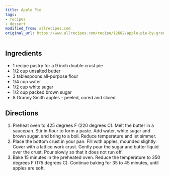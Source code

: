 ```yaml
---
title: Apple Pie
tags:
- recipes
- dessert
modified_from: allrecipes.com
original_url: https://www.allrecipes.com/recipe/12682/apple-pie-by-grandma-ople/
---
```


## Ingredients

* 1 recipe pastry for a 9 inch double crust pie
* 1/2 cup unsalted butter
* 3 tablespoons all-purpose flour
* 1/4 cup water
* 1/2 cup white sugar
* 1/2 cup packed brown sugar
* 8 Granny Smith apples - peeled, cored and sliced

## Directions

1. Preheat oven to 425 degrees F (220 degrees C). Melt the butter in a saucepan. Stir in flour to form a paste. Add water, white sugar and brown sugar, and bring to a boil. Reduce temperature and let simmer.
1. Place the bottom crust in your pan. Fill with apples, mounded slightly. Cover with a lattice work crust. Gently pour the sugar and butter liquid over the crust. Pour slowly so that it does not run off.
1. Bake 15 minutes in the preheated oven. Reduce the temperature to 350 degrees F (175 degrees C). Continue baking for 35 to 45 minutes, until apples are soft.
